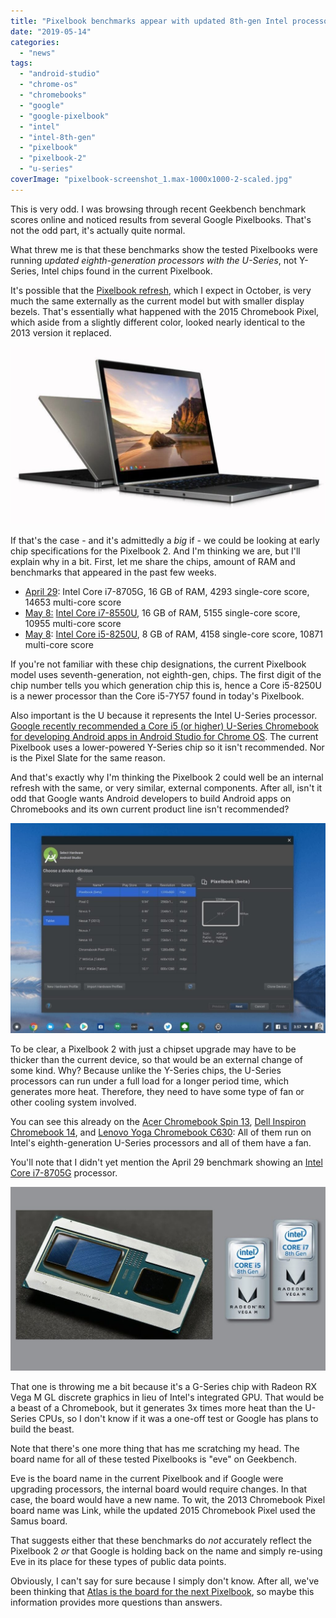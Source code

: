 ```yaml
---
title: "Pixelbook benchmarks appear with updated 8th-gen Intel processors. Is this the Pixelbook 2?"
date: "2019-05-14"
categories: 
  - "news"
tags: 
  - "android-studio"
  - "chrome-os"
  - "chromebooks"
  - "google"
  - "google-pixelbook"
  - "intel"
  - "intel-8th-gen"
  - "pixelbook"
  - "pixelbook-2"
  - "u-series"
coverImage: "pixelbook-screenshot_1.max-1000x1000-2-scaled.jpg"
---
```


This is very odd. I was browsing through recent Geekbench benchmark scores online and noticed results from several Google Pixelbooks. That's not the odd part, it's actually quite normal.

What threw me is that these benchmarks show the tested Pixelbooks were running _updated eighth-generation processors with the U-Series_, not Y-Series, Intel chips found in the current Pixelbook.

It's possible that the [Pixelbook refresh](https://www.aboutchromebooks.com/news/did-google-leak-this-image-of-the-pixelbook-2-with-smaller-bezels/), which I expect in October, is very much the same externally as the current model but with smaller display bezels. That's essentially what happened with the 2015 Chromebook Pixel, which aside from a slightly different color, looked nearly identical to the 2013 version it replaced.

![](images/Chromebook-Pixel-1024x577.jpg)

If that's the case - and it's admittedly a _big_ if - we could be looking at early chip specifications for the Pixelbook 2. And I'm thinking we are, but I'll explain why in a bit. First, let me share the chips, amount of RAM and benchmarks that appeared in the past few weeks.

- [April 29](https://browser.geekbench.com/v4/cpu/12952789): Intel Core i7-8705G, 16 GB of RAM, 4293 single-core score, 14653 multi-core score
- [May 8:](https://browser.geekbench.com/v4/cpu/13053837) [Intel Core i7-8550U](https://ark.intel.com/content/www/us/en/ark/products/122589/intel-core-i7-8550u-processor-8m-cache-up-to-4-00-ghz.html), 16 GB of RAM, 5155 single-core score, 10955 multi-core score
- [May 8](https://browser.geekbench.com/v4/cpu/13053838): [Intel Core i5-8250U](https://ark.intel.com/content/www/us/en/ark/products/124967/intel-core-i5-8250u-processor-6m-cache-up-to-3-40-ghz.html), 8 GB of RAM, 4158 single-core score, 10871 multi-core score

If you're not familiar with these chip designations, the current Pixelbook model uses seventh-generation, not eighth-gen, chips. The first digit of the chip number tells you which generation chip this is, hence a Core i5-8250U is a newer processor than the Core i5-7Y57 found in today's Pixelbook.

Also important is the U because it represents the Intel U-Series processor. [Google recently recommended a Core i5 (or higher) U-Series Chromebook for developing Android apps in Android Studio for Chrome OS](https://www.aboutchromebooks.com/news/android-studio-chrome-os-chromebook-recommendation-google-io-2019/). The current Pixelbook uses a lower-powered Y-Series chip so it isn't recommended. Nor is the Pixel Slate for the same reason.

And that's exactly why I'm thinking the Pixelbook 2 could well be an internal refresh with the same, or very similar, external components. After all, isn't it odd that Google wants Android developers to build Android apps on Chromebooks and its own current product line isn't recommended?

![Chrome OS emulator on Android Studio](images/Chrome-OS-emulator-on-Android-Studio-1-1024x683-1.jpg)

To be clear, a Pixelbook 2 with just a chipset upgrade may have to be thicker than the current device, so that would be an external change of some kind. Why? Because unlike the Y-Series chips, the U-Series processors can run under a full load for a longer period time, which generates more heat. Therefore, they need to have some type of fan or other cooling system involved.

You can see this already on the [Acer Chromebook Spin 13](https://www.aboutchromebooks.com/reviews/acer-chromebook-spin-13-review-vs-pixelbook/), [Dell Inspiron Chromebook 14](https://www.aboutchromebooks.com/news/dell-insipiron-14-chromebook-price-release-date-availability/), and [Lenovo Yoga Chromebook C630](https://www.aboutchromebooks.com/news/lenovo-yoga-chromebook-c630-price-availability-4k/): All of them run on Intel's eighth-generation U-Series processors and all of them have a fan.

You'll note that I didn't yet mention the April 29 benchmark showing an [Intel Core i7-8705G](https://ark.intel.com/content/www/us/en/ark/products/130411/intel-core-i7-8705g-processor-with-radeon-rx-vega-m-gl-graphics-8m-cache-up-to-4-10-ghz.html) processor.

![](images/Intel-AMD-1024x597.jpg)

That one is throwing me a bit because it's a G-Series chip with Radeon RX Vega M GL discrete graphics in lieu of Intel's integrated GPU. That would be a beast of a Chromebook, but it generates 3x times more heat than the U-Series CPUs, so I don't know if it was a one-off test or Google has plans to build the beast.

Note that there's one more thing that has me scratching my head. The board name for all of these tested Pixelbooks is "eve" on Geekbench.

Eve is the board name in the current Pixelbook and if Google were upgrading processors, the internal board would require changes. In that case, the board would have a new name. To wit, the 2013 Chromebook Pixel board name was Link, while the updated 2015 Chromebook Pixel used the Samus board.

That suggests either that these benchmarks do _not_ accurately reflect the Pixelbook 2 _or_ that Google is holding back on the name and simply re-using Eve in its place for these types of public data points.

Obviously, I can't say for sure because I simply don't know. After all, we've been thinking that [Atlas is the board for the next Pixelbook](https://www.aboutchromebooks.com/news/atlas-chromebook-pixelbook-2-nvme-ssd/), so maybe this information provides more questions than answers.
